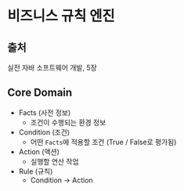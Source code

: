 # 비즈니스 규칙 엔진
## 출처
실전 자바 소프트웨어 개발, 5장

## Core Domain
- Facts (사전 정보)
  - 조건이 수행되는 환경 정보
- Condition (조건)
  - 어떤 `Facts`에 적용할 조건 (True / False로 평가됨)
- Action (액션)
  - 실행할 연산 작업
- Rule (규칙)
  - Condition -> Action 